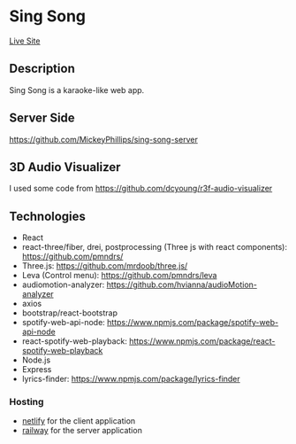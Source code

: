 # Sing Song
[Live Site](https://thunderous-gelato-ead3d7.netlify.app/)

## Description
Sing Song is a karaoke-like web app.

## Server Side
  https://github.com/MickeyPhillips/sing-song-server
  
## 3D Audio Visualizer
  I used some code from https://github.com/dcyoung/r3f-audio-visualizer

## Technologies
  - React
  - react-three/fiber, drei, postprocessing (Three js with react components): https://github.com/pmndrs/
  - Three.js: https://github.com/mrdoob/three.js/
  - Leva (Control menu): https://github.com/pmndrs/leva
  - audiomotion-analyzer: https://github.com/hvianna/audioMotion-analyzer
  - axios
  - bootstrap/react-bootstrap
  - spotify-web-api-node: https://www.npmjs.com/package/spotify-web-api-node
  - react-spotify-web-playback: https://www.npmjs.com/package/react-spotify-web-playback
  - Node.js
  - Express
  - lyrics-finder: https://www.npmjs.com/package/lyrics-finder
  
  ### Hosting
  - [netlify](https://www.netlify.com/) for the client application
  - [railway](https://railway.app/) for the server application
